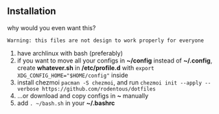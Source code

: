 ## Installation
why would you even want this?
```
Warning: this files are not design to work properly for everyone
```
1. have archlinux with bash (preferably)
2. if you want to move all your configs in **~/config** instead of **~/.config**, create **whatever.sh** in **/etc/profile.d** with `export XDG_CONFIG_HOME="$HOME/config"` inside
3. install chezmoi `pacman -S chezmoi`, and run `chezmoi init --apply --verbose https://github.com/rodentous/dotfiles`
4. ...or download and copy configs in **~** manually
5. add `. ~/bash.sh` in your **~/.bashrc**
